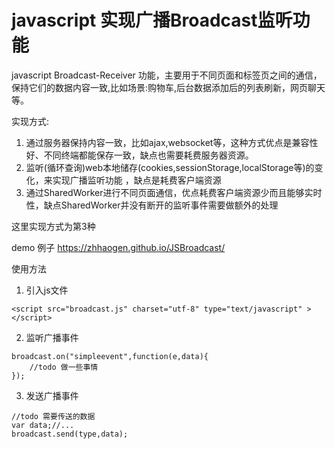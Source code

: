 # javascript 实现广播Broadcast监听功能

javascript Broadcast-Receiver 功能，主要用于不同页面和标签页之间的通信，保持它们的数据内容一致,比如场景:购物车,后台数据添加后的列表刷新，网页聊天等。

实现方式:

1. 通过服务器保持内容一致，比如ajax,websocket等，这种方式优点是兼容性好、不同终端都能保存一致，缺点也需要耗费服务器资源。
2. 监听(循环查询)web本地储存(cookies,sessionStorage,localStorage等)的变化，来实现广播监听功能 ，缺点是耗费客户端资源
3. 通过SharedWorker进行不同页面通信，优点耗费客户端资源少而且能够实时性，缺点SharedWorker并没有断开的监听事件需要做额外的处理

这里实现方式为第3种

demo 例子 <https://zhhaogen.github.io/JSBroadcast/>

使用方法
1. 引入js文件
```
<script src="broadcast.js" charset="utf-8" type="text/javascript" ></script>
```
2. 监听广播事件
```
broadcast.on("simpleevent",function(e,data){
	//todo 做一些事情
});
```
3. 发送广播事件
```
//todo 需要传送的数据
var data;//...
broadcast.send(type,data);
```
